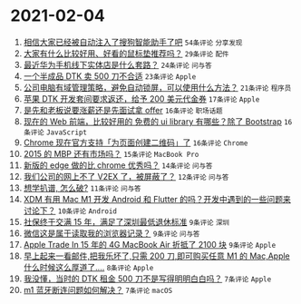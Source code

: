 # 2021-02-04

1. [相信大家已经被自动注入了搜狗智能助手了吧](https://www.v2ex.com/t/751120) `54条评论` `分享发现`
1. [大家有什么比较好用、好看的鼠标垫推荐吗？](https://www.v2ex.com/t/751115) `29条评论` `配件`
1. [最近华为手机线下实体店是什么套路？](https://www.v2ex.com/t/751149) `24条评论` `问与答`
1. [一个半成品 DTK 卖 500 刀不合适](https://www.v2ex.com/t/751167) `23条评论` `Apple`
1. [公司电脑有域管理策略，避免自动锁屏，可以使用什么方法？](https://www.v2ex.com/t/751179) `21条评论` `程序员`
1. [苹果 DTK 开发套间要求返还，给予 200 美元代金券](https://www.v2ex.com/t/751116) `17条评论` `Apple`
1. [是先和老板说要涨薪还是先面试拿 offer](https://www.v2ex.com/t/751155) `16条评论` `职场话题`
1. [现在的 Web 前端，比较好用的 免费的 ui library 有哪些？除了 Bootstrap](https://www.v2ex.com/t/751135) `16条评论` `JavaScript`
1. [Chrome 现在官方支持「为页面创建二维码」了](https://www.v2ex.com/t/751122) `16条评论` `Chrome`
1. [2015 的 MBP 还有市场吗？](https://www.v2ex.com/t/751171) `15条评论` `MacBook Pro`
1. [新版的 edge 做的比 chrome 优秀吗？](https://www.v2ex.com/t/751156) `14条评论` `问与答`
1. [我们公司的网上不了 V2EX 了，被屏蔽了？](https://www.v2ex.com/t/751133) `12条评论` `问与答`
1. [想学扒谱, 怎么破?](https://www.v2ex.com/t/751136) `11条评论` `问与答`
1. [XDM 有用 Mac M1 开发 Android 和 Flutter 的吗？开发中遇到的一些问题来讨论下？](https://www.v2ex.com/t/751118) `10条评论` `Android`
1. [社保终于交满 15 年，满足了深圳最低退休标准](https://www.v2ex.com/t/751174) `9条评论` `深圳`
1. [微信这是属于读取我的浏览器记录？](https://www.v2ex.com/t/751132) `9条评论` `问与答`
1. [Apple Trade In 15 年的 4G MacBook Air 折抵了 2100 块](https://www.v2ex.com/t/751131) `9条评论` `Apple`
1. [早上起来一看邮件,把我乐坏了,只需 200 刀,即可购买任意 M1 的 Mac,Apple 什么时候这么厚道了....](https://www.v2ex.com/t/751146) `8条评论` `Apple`
1. [我没懂，当时的 DTK 租金 500 刀不是写得明明白白吗？](https://www.v2ex.com/t/751159) `7条评论` `Apple`
1. [m1 蓝牙断连问题如何解决？](https://www.v2ex.com/t/751127) `7条评论` `macOS`
